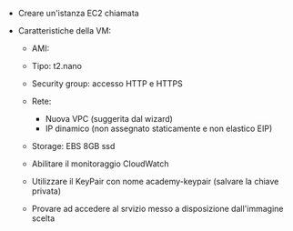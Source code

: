 -  Creare un'istanza EC2 chiamata <mio nome>

- Caratteristiche della VM:
  - AMI: <scegliamo insieme>
  - Tipo: t2.nano
  - Security group: accesso HTTP e HTTPS
  - Rete:
    - Nuova VPC (suggerita dal wizard)
    - IP dinamico (non assegnato staticamente e non elastico EIP)
  - Storage: EBS 8GB ssd
  - Abilitare il monitoraggio CloudWatch
  - Utilizzare il KeyPair con nome academy-keypair (salvare la chiave privata)

  - Provare ad accedere al srvizio messo a disposizione dall'immagine scelta